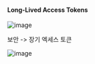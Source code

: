 #### Long-Lived Access Tokens

![image](https://github.com/user-attachments/assets/d56b2eac-b59b-4aa3-9e75-32aa6d2e0a1f)

보안 -> 장기 엑세스 토큰

![image](https://github.com/user-attachments/assets/73d977f2-9af7-4acf-bd92-00b4907f9fac)


